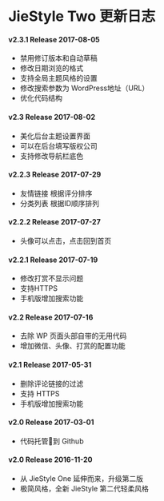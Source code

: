 # JieStyle Two 更新日志

#### v2.3.1 Release 2017-08-05
* 禁用修订版本和自动草稿
* 修改日期浏览的格式
* 支持全局主题风格的设置
* 修改搜索参数为 WordPress地址（URL）
* 优化代码结构

#### v2.3 Release 2017-08-02
* 美化后台主题设置界面
* 可以在后台填写版权公司
* 支持修改导航栏底色

#### v2.2.3 Release 2017-07-29
* 友情链接 根据评分排序
* 分类列表 根据ID顺序排列

#### v2.2.2 Release 2017-07-27
* 头像可以点击，点击回到首页

#### v2.2.1 Release 2017-07-19
* 修改打赏不显示问题
* 支持HTTPS
* 手机版增加搜索功能

#### v2.2 Release 2017-07-16
* 去除 WP 页面头部自带的无用代码
* 增加微信、头像、打赏的配置功能

#### v2.1 Release 2017-05-31
* 删除评论链接的过滤
* 支持 HTTPS
* 手机版增加搜索功能

#### v2.0 Release 2017-03-01
* 代码托管到 Github

#### v2.0 Release 2016-11-20
* 从 JieStyle One 延伸而来，升级第二版
* 极简风格，全新 JieStyle 第二代轻柔风格